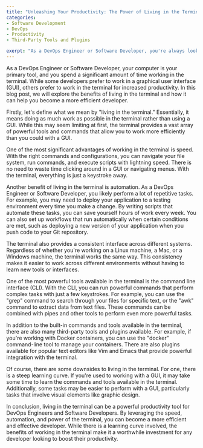 ```yaml
---
title: "Unleashing Your Productivity: The Power of Living in the Terminal for DevOps Engineers and Software Developers"
categories:
- Software Development
- DevOps
- Productivity
- Third-Party Tools and Plugins

exerpt: "As a DevOps Engineer or Software Developer, you're always looking for ways to boost your productivity and streamline your workflow. One powerful tool that can help you achieve this goal is the terminal. By living in the terminal, you can take advantage of its speed, automation, and powerful command-line interface (CLI) to perform complex tasks with lightning speed. In this blog post, we'll explore the benefits of living in the terminal and show you how it can help you become a more efficient developer. From navigating your file system to running automated workflows and powerful commands, we'll cover everything you need to know to get started with living in the terminal. If you're ready to unleash your productivity and take your development skills to the next level, keep reading!"
---
```


As a DevOps Engineer or Software Developer, your computer is your primary tool, and you spend a significant amount of time working in the terminal. While some developers prefer to work in a graphical user interface (GUI), others prefer to work in the terminal for increased productivity. In this blog post, we will explore the benefits of living in the terminal and how it can help you become a more efficient developer.

Firstly, let's define what we mean by "living in the terminal." Essentially, it means doing as much work as possible in the terminal rather than using a GUI. While this may seem limiting at first, the terminal provides a vast array of powerful tools and commands that allow you to work more efficiently than you could with a GUI.

One of the most significant advantages of working in the terminal is speed. With the right commands and configurations, you can navigate your file system, run commands, and execute scripts with lightning speed. There is no need to waste time clicking around in a GUI or navigating menus. With the terminal, everything is just a keystroke away.

Another benefit of living in the terminal is automation. As a DevOps Engineer or Software Developer, you likely perform a lot of repetitive tasks. For example, you may need to deploy your application to a testing environment every time you make a change. By writing scripts that automate these tasks, you can save yourself hours of work every week. You can also set up workflows that run automatically when certain conditions are met, such as deploying a new version of your application when you push code to your Git repository.

The terminal also provides a consistent interface across different systems. Regardless of whether you're working on a Linux machine, a Mac, or a Windows machine, the terminal works the same way. This consistency makes it easier to work across different environments without having to learn new tools or interfaces.

One of the most powerful tools available in the terminal is the command line interface (CLI). With the CLI, you can run powerful commands that perform complex tasks with just a few keystrokes. For example, you can use the "grep" command to search through your files for specific text, or the "awk" command to extract data from text files. These commands can be combined with pipes and other tools to perform even more powerful tasks.

In addition to the built-in commands and tools available in the terminal, there are also many third-party tools and plugins available. For example, if you're working with Docker containers, you can use the "docker" command-line tool to manage your containers. There are also plugins available for popular text editors like Vim and Emacs that provide powerful integration with the terminal.

Of course, there are some downsides to living in the terminal. For one, there is a steep learning curve. If you're used to working with a GUI, it may take some time to learn the commands and tools available in the terminal. Additionally, some tasks may be easier to perform with a GUI, particularly tasks that involve visual elements like graphic design.

In conclusion, living in the terminal can be a powerful productivity tool for DevOps Engineers and Software Developers. By leveraging the speed, automation, and power of the terminal, you can become a more efficient and effective developer. While there is a learning curve involved, the benefits of working in the terminal make it a worthwhile investment for any developer looking to boost their productivity.
